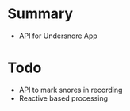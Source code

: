 # Summary
* API for Undersnore App

# Todo
- API to mark snores in recording
- Reactive based processing